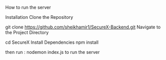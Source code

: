 How to run the server

Installation Clone the Repository

git clone https://github.com/sheikhamir1/SecureX-Backend.git Navigate to the Project Directory

cd SecureX Install Dependencies
npm install

then run : nodemon index.js to run the server 
